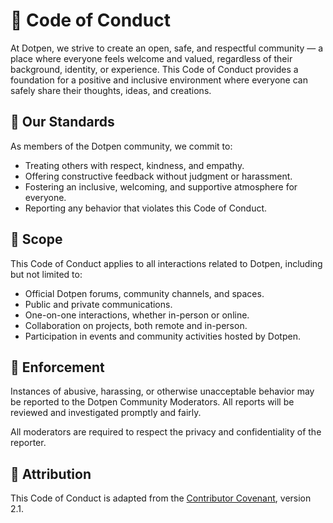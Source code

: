 # 🤝 Code of Conduct

At Dotpen, we strive to create an open, safe, and respectful community — a place where everyone feels welcome and valued, regardless of their background, identity, or experience. This Code of Conduct provides a foundation for a positive and inclusive environment where everyone can safely share their thoughts, ideas, and creations.

## 📝 Our Standards

As members of the Dotpen community, we commit to:
- Treating others with respect, kindness, and empathy.
- Offering constructive feedback without judgment or harassment.
- Fostering an inclusive, welcoming, and supportive atmosphere for everyone.
- Reporting any behavior that violates this Code of Conduct.

## 🚩 Scope

This Code of Conduct applies to all interactions related to Dotpen, including but not limited to:

- Official Dotpen forums, community channels, and spaces.
- Public and private communications.
- One-on-one interactions, whether in-person or online.
- Collaboration on projects, both remote and in-person.
- Participation in events and community activities hosted by Dotpen.

## 💬 Enforcement

Instances of abusive, harassing, or otherwise unacceptable behavior may be reported to the Dotpen Community Moderators. All reports will be reviewed and investigated promptly and fairly.

All moderators are required to respect the privacy and confidentiality of the reporter.

## 🌟 Attribution

This Code of Conduct is adapted from the [Contributor Covenant](https://www.contributor-covenant.org/version/2/1/code_of_conduct.html), version 2.1.